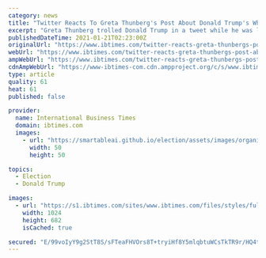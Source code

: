 ```yaml
---
category: news
title: "Twitter Reacts To Greta Thunberg's Post About Donald Trump's White House Exit: 'Brilliantly Played'"
excerpt: "Greta Thunberg trolled Donald Trump in a tweet while he was leaving the White House Twitter users have mixed opinions on Thunberg's tweet about the former president Thunberg used the same caption Trump used in a tweet about her from two years ago Greta Thunberg clapped back at Donald Trump on the day he left the White House."
publishedDateTime: 2021-01-21T02:23:00Z
originalUrl: "https://www.ibtimes.com/twitter-reacts-greta-thunbergs-post-about-donald-trumps-white-house-exit-brilliantly-3127082"
webUrl: "https://www.ibtimes.com/twitter-reacts-greta-thunbergs-post-about-donald-trumps-white-house-exit-brilliantly-3127082"
ampWebUrl: "https://www.ibtimes.com/twitter-reacts-greta-thunbergs-post-about-donald-trumps-white-house-exit-brilliantly-3127082?amp=1"
cdnAmpWebUrl: "https://www-ibtimes-com.cdn.ampproject.org/c/s/www.ibtimes.com/twitter-reacts-greta-thunbergs-post-about-donald-trumps-white-house-exit-brilliantly-3127082?amp=1"
type: article
quality: 61
heat: 61
published: false

provider:
  name: International Business Times
  domain: ibtimes.com
  images:
    - url: "https://smartableai.github.io/election/assets/images/organizations/ibtimes.com-50x50.jpg"
      width: 50
      height: 50

topics:
  - Election
  - Donald Trump

images:
  - url: "https://s1.ibtimes.com/sites/www.ibtimes.com/files/styles/full/public/2021/01/20/us-president-donald-trump-waves-as-he-boards-AFP_8Z73BL.jpg"
    width: 1024
    height: 682
    isCached: true

secured: "E/99voIyY9g2StT8S/sFTeaFHVOrs8T+tryiHf8Y5mlqbtuWCsTkTR9r/HQ4tEH/U0QXJXJa8pw4Af5ioVzQ+wPDhICpy+PpjbI1ri5Bhpohi7JVkMsbLIjYqMRegvPiZoHXNJ9X1+OSNlGW3dN9TwxWp/Sii8SO9wHrcKFNS9djGACNHVokpClk2+AW+gUhE2MMT4UuF51/eopfLnzUXmHVkiWUi/uQX/mqbbM3PYgYsn6cmKcwopt0sf0l2O7PJvWrAxrbk4QhvJ+qqx45YTCl+YWaWneQcu/xjiZ/+9vZetS0Qq32vt8AuYGionOsLOpddGuyvczrCP1AZEzeed+6YAes2KkW8pdcTXNqWuI=;FYGveLRZUJVOpi4Y22U6Xw=="
---
```


